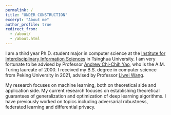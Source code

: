 ```yaml
---
permalink: /
title: "UNDER CONSTRUCTION"
excerpt: "About me"
author_profile: true
redirect_from:
  - /about/
  - /about.html
---
```


I am a third year Ph.D. student major in computer science at
the [Institute for Interdisciplinary Information Sciences](https://iiis.tsinghua.edu.cn/en/)
in Tsinghua University.
I am very fortunate to be advised by Professor [Andrew Chi-Chih Yao](https://iiis.tsinghua.edu.cn/en/yao/), who is the
A.M. Turing laureate of 2000. I received my B.S. degree in computer science from Peking University in 2021, advised by
Professor [Liwei Wang](http://www.liweiwang-pku.com).

My research focuses on machine learning, both on theoretical side and application side. My current research
focuses on establishing theoretical guarantees of generalization and optimization of deep learning algorithms.
I have previously worked on topics including adversarial robustness, federated learning and differential
privacy.

[//]: # (======)
